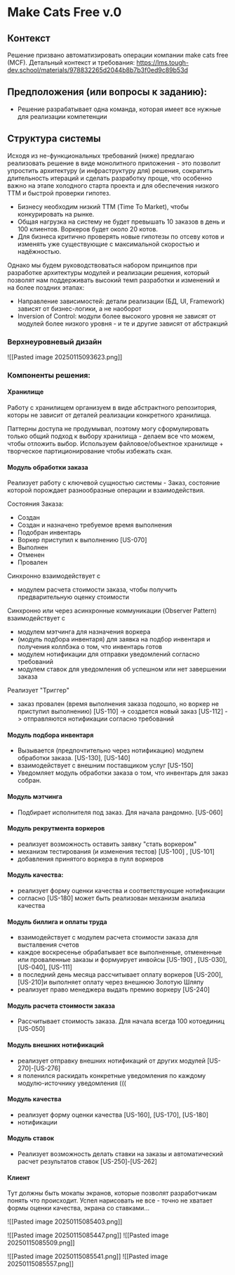 
# Make Cats Free v.0

## Контекст

Решение призвано автоматизировать операции компании make cats free (MCF).
Детальный контекст и требования: https://lms.tough-dev.school/materials/978832265d2044b8b7b3f0ed9c89b53d


## Предположения (или вопросы к заданию):
- Решение разрабатывает одна команда, которая имеет все нужные для реализации компетенции

## Структура системы

Исходя из не-функциональных требований (ниже) предлагаю реализовать решение в виде монолитного приложения - это позволит упростить архитектуру (и инфраструктуру для) решения, сократить длительность итераций и сделать разработку проще, что особенно важно на этапе холодного старта проекта и для обеспечения низкого ТТМ и быстрой проверки гипотез. 

- Бизнесу необходим низкий ТТМ (Time To Market), чтобы конкурировать на рынке.
- Общая нагрузка на систему не будет превышать 10 заказов в день и 100 клиентов. Воркеров будет около 20 котов.
- Для бизнеса критично проверять новые гипотезы по отсеву котов и изменять уже существующие с максимальной скоростью и надёжностью.

Однако мы будем руководствоваться набором принципов при разработке архитектуры модулей и реализации решения, который позволят нам поддерживать высокий темп разработки и изменений и на более поздних этапах:

- Направление зависимостей: детали реализации (БД, UI, Framework) зависят от бизнес-логики, а не наоборот
- Inversion of Control: модули более высокого уровня не зависят от модулей более низкого уровня - и те и другие зависят от абстракций

### Верхнеуровневый дизайн

![[Pasted image 20250115093623.png]]

###  Компоненты решения:

#### Хранилище 
Работу с хранилищем организуем в виде абстрактного репозитория, которы не зависит от деталей реализации конкретного хранилища. 

Паттерны доступа не продумывал, поэтому могу сформулировать только общий подход к выбору хранилища - делаем все что можем, чтобы отложить выбор. Используем файловое/объектное хранилище + творческое партиционирование чтобы избежать скан. 

#### Модуль обработки заказа
Реализует работу с ключевой сущностью системы - Заказ, состояние которой порождает разнообразные операции и взаимодействия. 

Состояния Заказа:
- Создан
- Создан и назначено требуемое время выполнения
- Подобран инвентарь
- Воркер приступил к выполнению  [US-070]
- Выполнен
- Отменен
- Провален

Синхронно взаимодействует с 
- модулем расчета стоимости заказа, чтобы получить предварительную оценку стоимости 

Синхронно или через асинхронные коммуникации (Observer Pattern) взаимодействует с
- модулем мэтчинга для назначения воркера 
- (модуль подбора инвентаря) для заявка на подбор инвентаря  и получения коллбэка о том, что инвентарь готов 
- модулем нотификации для отправки уведомлений согласно требований
- модулем ставок для уведомления об успешном или нет завершении заказа

Реализует "Триггер"
- заказ провален (время выполнения заказа подошло, но воркер не приступил выполнению) [US-110]
    -> создается новый заказ [US-112]
    -> отправляются нотификации согласно требований


#### Модуль подбора инвентаря
- Вызывается (предпочтительно через нотификацию) модулем обработки заказа.  [US-130], [US-140]
- взаимодействует с внешним поставщиком услуг [US-150]
- Уведомляет модуль обработки заказа о том, что инвентарь для заказ собран. 

#### Модуль мэтчинга
- Подбирает исполнителя под заказ. Для начала рандомно.  [US-060]

#### Модуль рекрутмента воркеров
- реализует возможность оставить заявку "стать воркером" 
- механизм тестирования (и изменения тестов) [US-100] , [US-101] 
- добавления принятого воркера в пулл воркеров

#### Модуль качества:
- реализует форму оценки качества и соответствующие нотификации
- согласно [US-180] может быть реализован механизм анализа качества


#### Модуль биллига и оплаты труда
- взаимодействует с модулем расчета стоимости  заказа для высталвения счетов
- каждое воскресенье обрабатывает все выполненные, отмененные или проваленные заказы и формуирует инвойсы [US-190] , [US-030], [US-040], [US-111]
- в последний день месяца рассчитывает оплату воркеров [US-200], [US-210]и выполняет оплату через внешнюю Золотую Шляпу
- реализует право менеджера выдать премию воркеру [US-240] 

#### Модуль расчета стоимости заказа
- Рассчитывает стоимость заказа. Для начала всегда 100 котоединиц [US-050] 


#### Модуль внешних нотификаций
- реализует отправку внешних нотификаций от других модулей [US-270]-[US-276]
- я поленился раскидать конкретные уведомления по каждому модулю-источнику уведомления (((

#### Модуль качества
- реализует форму оценки качества [US-160], [US-170], [US-180]
- нотификации

#### Модуль ставок
- Реализует возможность делать ставки на заказы и автоматический расчет результатов ставок [US-250]-[US-262]

#### Клиент

Тут должны быть мокапы экранов, которые позволят разработчикам понять что происходит. Успел нарисовать не все - точно не хватает формы оценки качества, экрана со ставками...

![[Pasted image 20250115085403.png]]


![[Pasted image 20250115085447.png]]
![[Pasted image 20250115085509.png]]

![[Pasted image 20250115085541.png]]
![[Pasted image 20250115085557.png]]